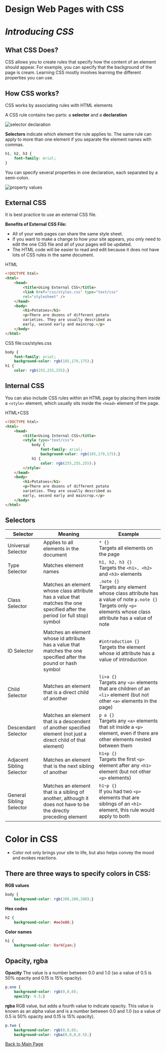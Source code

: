 # Design Web Pages with CSS

# *Introducing CSS*

## What CSS Does?

CSS allows you to create rules that specify how the content of an element should appear. For example, you can specify that the background of the page is cream.
Learning CSS mostly involves learning the different properties you can use.

## How CSS works?

CSS works by associating rules with HTML elements

A CSS rule contains two parts: a **selector** and a **declaration**

![selector declaration](https://cdn.tutsplus.com/webdesign/authors/ian-yates/css-best-selector-declaration.png "selector-declaration")

**Selectors** indicate which element the rule applies to. The same rule can apply to more than one element if you separate the element names with commas.

```css
h1, h2, h3 {
    font-family: Arial;
}
```
You can specify several properties in one declaration, each separated by a semi-colon.

![property values](https://cdn.tutsplus.com/webdesign/authors/ian-yates/css-best-property-value.png "property-values")

## External CSS

It is best practice to use an external CSS file.

**Benefits of External CSS File:**
- All of your web pages can share the same style sheet.
- If you want to make a change to how your site appears, you only need to edit the one CSS file and all of your pages will be updated.
- The HTML code will be easier to read and edit because it does not have lots of CSS rules in the same document.

HTML
```html
<!DOCTYPE html>
<html>
    <head>
        <title>Using External CSS</title>
        <link href="css/styles.css" type="text/css"
        rel="stylesheet" />
    </head>
    <body>
        <h1>Potatoes</h1>
        <p>There are dozens of different potato
        varieties. They are usually described as
        early, second early and maincrop.</p>
    </body>
</html>
```
CSS
file:css/styles.css
```css
body {
    font-family: arial;
    background-color: rgb(185,179,175);}
h1 {
    color: rgb(255,255,255);}
```
## Internal CSS

You can also include CSS rules within an HTML page by placing them inside a ```<style>``` element, which usually sits inside the ```<head>``` element of the page.

HTML+CSS

```html
<!DOCTYPE html>
<html>
    <head>
        <title>Using Internal CSS</title>
        <style type="text/css">
            body {
                font-family: arial;
                background-color: rgb(185,179,175);}
            h1 {
                color: rgb(255,255,255);}
        </style>
    </head>
    <body>
        <h1>Potatoes</h1>
        <p>There are dozens of different potato
        varieties. They are usually described as
        early, second early and maincrop.</p>
    </body>
</html>
```

## Selectors

| __Selector__              | __Meaning__                                                                                                                   | __Example__           |
|---------------------------|------------------------------------------------------------------------|----------------------|
|Universal Selector         |Applies to all elements in the document                                                                                        |```* {}```<br /> Targets all elements on the page|
|Type Selector              |Matches element names                                                                                                          |```h1, h2, h3 {}```<br /> Targets the ```<h1>, <h2>``` and ```<h3>``` elements|
|Class Selector             |Matches an element whose class attribute has a value that matches the one specified after the period (or full stop) symbol  |```.note {}```<br /> Targets any element whose class attribute has a value of note ```p.note {}``` Targets only ```<p>``` elements whose class attribute has a value of note|
|ID Selector                | Matches an element whose id attribute has a value that matches the one specified after the pound or hash symbol               |```#introduction {}```<br /> Targets the element whose id attribute has a value of introduction|
|Child Selector             |Matches an element that is a direct child of another                                                                           |```li>a {}```<br /> Targets any ```<a>``` elements that are children of an ```<li>``` element (but not other ```<a>``` elements in the page)|
|Descendant Selector        |Matches an element that is a descendent of another specified element (not just a direct child of that element)            |```p a {}```<br /> Targets any ```<a>``` elements that sit inside a ```<p>``` element, even if there are other elements nested between them|
|Adjacent Sibling Selector  |Matches an element that is the next sibling of another                                                                         |```h1+p {}```<br /> Targets the first ```<p>``` element after any ```<h1>``` element (but not other ```<p>``` elements)|
|General Sibling Selector   |Matches an element that is a sibling of another, although it does not have to be the directly preceding element         |```h1~p {}```<br /> If you had two ```<p>``` elements that are siblings of an ```<h1>``` element, this rule would apply to both|


# Color in CSS

- Color not only brings your site to life, but also helps convey the mood and evokes reactions.

## There are three ways to specify colors in CSS:

**RGB values**
```css
body {
    background-color: rgb(200,200,200);}
```
**Hex codes**
```css
h2 {
    background-color: #ee3e80;}
```
**Color names**
```css
h1 {
    background-color: DarkCyan;}
```

## Opacity, rgba
**Opacity**
The value is a number between 0.0 and 1.0 (so a value of 0.5 is 50% opacity and 0.15 is 15% opacity).

```css
p.one {
    background-color: rgb(0,0,0);
    opacity: 0.5;}
```
**rgba**
RGB value, but adds a fourth value to indicate opacity. This value is known as an alpha value and is a number between 0.0 and 1.0 (so a value of 0.5 is 50% opacity and 0.15 is 15% opacity).

```css
p.two {
    background-color: rgb(0,0,0);
    background-color: rgba(0,0,0,0.5);}
```

[Back to Main Page](https://daesystephens.github.io/learning-journal)